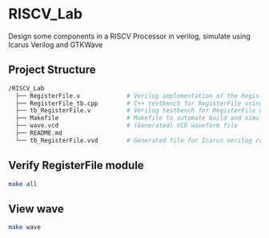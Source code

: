 # RISCV_Lab
Design some components in a RISCV Processor in verilog, simulate using Icarus Verilog and GTKWave

## Project Structure

```bash
/RISCV_Lab
  ├── RegisterFile.v             # Verilog implementation of the RegisterFile module
  ├── RegisterFile_tb.cpp        # C++ testbench for RegisterFile using Verilator
  ├── tb_RegisterFile.v          # Verilog testbench for RegisterFile using Icarus Verilog
  ├── Makefile                   # Makefile to automate build and simulation process
  ├── wave.vcd                   # (Generated) VCD waveform file
  ├── README.md
  └── tb_RegisterFile.vvd        # Generated file for Icarus Verilog code
```

## Verify RegisterFile module
```bash
make all
```

## View wave
```bash
make wave
```